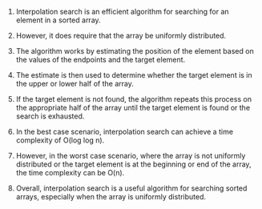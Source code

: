 

1. Interpolation search is an efficient algorithm for searching for an element in a sorted array.

2. However, it does require that the array be uniformly distributed.

3. The algorithm works by estimating the position of the element based on the values of the endpoints and the target element.

4. The estimate is then used to determine whether the target element is in the upper or lower half of the array.

5. If the target element is not found, the algorithm repeats this process on the appropriate half of the array until the target element is found or the search is exhausted.

6. In the best case scenario, interpolation search can achieve a time complexity of O(log log n).

7. However, in the worst case scenario, where the array is not uniformly distributed or the target element is at the beginning or end of the array, the time complexity can be O(n).

8. Overall, interpolation search is a useful algorithm for searching sorted arrays, especially when the array is uniformly distributed.